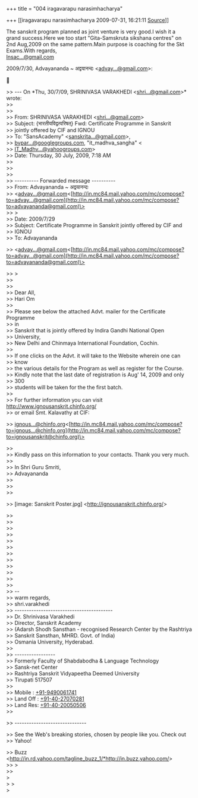 +++
title = "004 iragavarapu narasimhacharya"

+++
[[iragavarapu narasimhacharya	2009-07-31, 16:21:11 [Source](https://groups.google.com/g/bvparishat/c/JcmsLRRGSLE)]]



The sanskrit program planned as joint venture is very good.I wish it a  
grand success.Here we too start "Gita-Samskruta sikshana centres" on  
2nd Aug,2009 on the same pattern.Main purpose is coaching for the Skt  
Exams.With regards,  
[Insac...@gmail.com]()  
  
2009/7/30, Advayananda \~ अद्वयानन्दः \<[advay...@gmail.com]()\>:  



\>\> --- On \*Thu, 30/7/09, SHRINIVASA VARAKHEDI \<[shri...@gmail.com]()\>\* wrote:  
\>\>  
\>\>  
\>\> From: SHRINIVASA VARAKHEDI \<[shri...@gmail.com]()\>  
\>\> Subject: {भारतीयविद्वत्परिषत्} Fwd: Certificate Programme in Sanskrit  
\>\> jointly offered by CIF and IGNOU  
\>\> To: "SansAcademy" \<[sanskrita...@gmail.com]()\>,  
\>\> [bvpar...@googlegroups.com](), "it_madhva_sangha" \<  
\>\> [IT_Madhv...@yahoogroups.com]()\>  
\>\> Date: Thursday, 30 July, 2009, 7:18 AM  
\>\>  
\>\>  
\>\>  
\>\> ---------- Forwarded message ----------  
\>\> From: Advayananda \~ अद्वयानन्दः  
\>\> \<[advay...@gmail.com]()\<[http://in.mc84.mail.yahoo.com/mc/compose?to=advay...@gmail.com](http://in.mc84.mail.yahoo.com/mc/compose?to=advayananda@gmail.com)\>  
\>\> \>  
\>\> Date: 2009/7/29  
\>\> Subject: Certificate Programme in Sanskrit jointly offered by CIF and  
\>\> IGNOU  
\>\> To: Advayananda  

\>\> \<[advay...@gmail.com]()\<[http://in.mc84.mail.yahoo.com/mc/compose?to=advay...@gmail.com](http://in.mc84.mail.yahoo.com/mc/compose?to=advayananda@gmail.com)\>  

\>\> \>  
\>\>  
\>\>  
\>\> Dear All,  
\>\> Hari Om  
\>\>  
\>\> Please see below the attached Advt. mailer for the Certificate Programme  
\>\> in  
\>\> Sanskrit that is jointly offered by Indira Gandhi National Open  
\>\> University,  
\>\> New Delhi and Chinmaya International Foundation, Cochin.  
\>\>  
\>\> If one clicks on the Advt. it will take to the Website wherein one can  
\>\> know  
\>\> the various details for the Program as well as register for the Course.  
\>\> Kindly note that the last date of registration is Aug' 14, 2009 and only  
\>\> 300  
\>\> students will be taken for the the first batch.  
\>\>  
\>\> For further information you can visit <http://www.ignousanskrit.chinfo.org/>  
\>\> or email Smt. Kalavathy at CIF:  

\>\> [ignous...@chinfo.org]()\<[http://in.mc84.mail.yahoo.com/mc/compose?to=ignous...@chinfo.org](http://in.mc84.mail.yahoo.com/mc/compose?to=ignousanskrit@chinfo.org)\>  

\>\>  
\>\> Kindly pass on this information to your contacts. Thank you very much.  
\>\>  
\>\> In Shri Guru Smriti,  
\>\> Advayananda  
\>\>  
\>\>  
\>\>  

\>\> \[image: Sanskrit Poster.jpg\] \<<http://ignousanskrit.chinfo.org/>\>  

\>\>  
\>\>  
\>\>  
\>\>  
\>\>  
\>\>  
\>\>  
\>\>  
\>\>  
\>\>  
\>\>  
\>\>  
\>\> --  
\>\> warm regards,  
\>\> shri.varakhedi  
\>\> -----------------------------------------  
\>\> Dr. Shrinivasa Varakhedi  
\>\> Director, Sanskrit Academy  
\>\> (Adarsh Shodh Sansthan - recognised Research Center by the Rashtriya  
\>\> Sanskrit Sansthan, MHRD. Govt. of India)  
\>\> Osmania University, Hyderabad.  
\>\>  
\>\> -----------------  
\>\> Formerly Faculty of Shabdabodha & Language Technology  
\>\> Sansk-net Center  
\>\> Rashtriya Sanskrit Vidyapeetha Deemed University  
\>\> Tirupati 517507  
\>\>  
\>\> Mobile : [+91-9490061741](tel:+91%2094900%2061741)  
\>\> Land Off : [+91-40-27070281](tel:+91%2040%202707%200281)  
\>\> Land Res: [+91-40-20050506](tel:+91%2040%202005%200506)  
\>\>  

\>\> ------------------------------  

\>\> See the Web's breaking stories, chosen by people like you. Check out  
\>\> Yahoo!  

\>\> Buzz \<<http://in.rd.yahoo.com/tagline_buzz_1/*http://in.buzz.yahoo.com/>\>  
\>\> \>  
\>\>  
\>  
\> \>  
\>  

